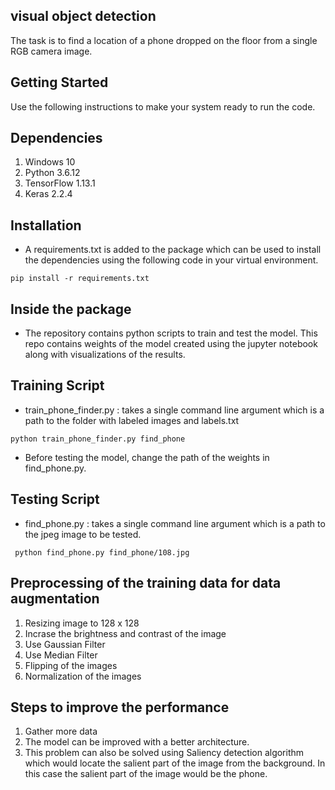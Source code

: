 ## visual object detection
The task is to find a location of a phone dropped on the floor from a single RGB camera image.

## Getting Started 
Use the following instructions to make your system ready to run the code.

## Dependencies
1. Windows 10
2. Python 3.6.12
3. TensorFlow 1.13.1
4. Keras 2.2.4

## Installation
- A requirements.txt is added to the package which can be used to install the dependencies using the following code in your virtual environment.

```
pip install -r requirements.txt
```

## Inside the package
- The repository contains python scripts to train and test the model. This repo contains weights of the model created using the jupyter notebook along with visualizations of the results.

## Training Script
- train_phone_finder.py : takes a single command line argument which is a path to the folder with labeled images and labels.txt

```
python train_phone_finder.py find_phone
```

- Before testing the model, change the path of the weights in find_phone.py.  

## Testing Script
- find_phone.py : takes a single command line argument which is a path to the jpeg image to be tested.

```
 python find_phone.py find_phone/108.jpg
```
## Preprocessing of the training data for data augmentation
1. Resizing image to 128 x 128 
2. Incrase the brightness and contrast of the image
3. Use Gaussian Filter
4. Use Median Filter
5. Flipping of the images
6. Normalization of the images

## Steps to improve the performance
1. Gather more data
2. The model can be improved with a better architecture.
3. This problem can also be solved using Saliency detection algorithm which would locate the salient part of the image from the background. In this case the salient part of the image would be the phone.